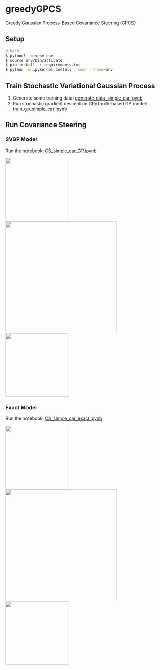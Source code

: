 # greedyGPCS
Greedy Gaussian Process-Based Covariance Steering (GPCS)

## Setup

```sh
#!bash
$ python3 -m venv env
$ source env/bin/activate
$ pip install -r requirements.txt
$ python -m ipykernel install --user --name=env
`````````

## Train Stochastic Variational Gaussian Process

1. Generate some training data: [generate_data_simple_car.ipynb](generate_data_simple_car.ipynb)
2. Run stochastic gradient descent on GPyTorch-based GP model: [train_gp_simple_car.ipynb](train_gp_simple_car.ipynb)

## Run Covariance Steering

### SVGP Model

Run the notebook: [CS_simple_car_GP.ipynb](CS_simple_car_GP.ipynb)
<p float="left">
  <img src="figs/gp_inputs.png" width="200" />
  <img src="figs/gp_position_uncertainties.png" width="350" />
  <img src="figs/gp_model_states.png" width="200" /> 
</p>

### Exact Model
Run the notebook: [CS_simple_car_exact.ipynb](CS_simple_car_exact.ipynb)
<p float="left">
  <img src="figs/exact_inputs.png" width="200" />
  <img src="figs/exact_position_uncertainties.png" width="350" />
  <img src="figs/exact_model_states.png" width="200" /> 
</p>
